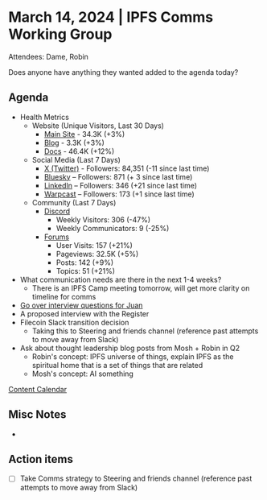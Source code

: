 # March 14, 2024 | IPFS Comms Working Group
Attendees: Dame, Robin

Does anyone have anything they wanted added to the agenda today?

## Agenda

- Health Metrics
  - Website (Unique Visitors, Last 30 Days)
    - [Main Site](https://plausible.io/ipfs.tech) - 34.3K (+3%)
    - [Blog](https://plausible.io/blog.ipfs.tech) - 3.3K (+3%)
    - [Docs](https://plausible.io/docs.ipfs.tech) - 46.4K (+12%)
  - Social Media (Last 7 Days)
    - [X (Twitter)](https://twitter.com/IPFS) - Followers: 84,351 (-11 since last time)
    - [Bluesky](https://bsky.app/profile/ipfs.tech) – Followers: 871 (+ 3 since last time)
    - [LinkedIn](https://www.linkedin.com/company/ipfstech/) – Followers: 346 (+21 since last time)
    - [Warpcast](https://warpcast.com/ipfs) – Followers: 173 (+1 since last time)
  - Community (Last 7 Days)
    - [Discord](https://discord.gg/vj7qWuAyHY)
      - Weekly Visitors: 306 (-47%)
      - Weekly Communicators: 9 (-25%)
    - [Forums](https://discuss.ipfs.tech/admin?period=weekly)
      - User Visits: 157 (+21%)
      - Pageviews: 32.5K (+5%)
      - Posts: 142 (+9%)
      - Topics: 51 (+21%)
- What communication needs are there in the next 1-4 weeks?
  - There is an IPFS Camp meeting tomorrow, will get more clarity on timeline for comms
- [Go over interview questions for Juan](https://docs.google.com/document/d/1QzT2hOGoy0jbKpzj_62rYacQTT_gIh8ALovgtnIX7q0/edit)
- A proposed interview with the Register
- Filecoin Slack transition decision
  - Taking this to Steering and friends channel (reference past attempts to move away from Slack)
- Ask about thought leadership blog posts from Mosh + Robin in Q2
  - Robin's concept: IPFS universe of things, explain IPFS as the spiritual home that is a set of things that are related
  - Mosh's concept: AI something

[Content Calendar](https://dull-universe-93e.notion.site/d75694708cf34685980354b2b61c12c1?v=63f11014bff544d9a779857a23630ab5)

## Misc Notes
- 

## Action items
- [ ] Take Comms strategy to Steering and friends channel (reference past attempts to move away from Slack)
